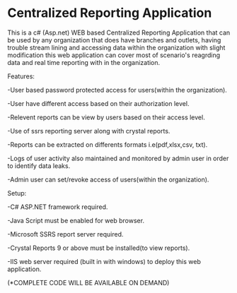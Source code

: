 # Centralized Reporting Application

This is a c# (Asp.net) WEB based Centralized Reporting Application that can be used by any organization that does have branches and outlets, having trouble stream lining and accessing data within the organization with slight modification this web application can cover most of  scenario's reagrding data and real time reporting with in the organization.


Features:

-User based password protected access for users(within the  organization). 

-User have different access based on their authorization level.

-Relevent reports can be view by users based on their access level. 

-Use of ssrs reporting server along with crystal reports.

-Reports can be extracted on differents formats i.e(pdf,xlsx,csv, txt).

-Logs of user activity also maintained and monitored by admin user in order to identify data leaks.

-Admin user can set/revoke access of users(within the organization).


Setup:

-C# ASP.NET framework required.

-Java Script must be enabled for web browser.

-Microsoft SSRS report server required.  

-Crystal Reports 9 or above must be installed(to view reports).

-IIS web server required (built in with windows) to deploy this web application. 


(*COMPLETE CODE WILL BE AVAILABLE ON DEMAND)

